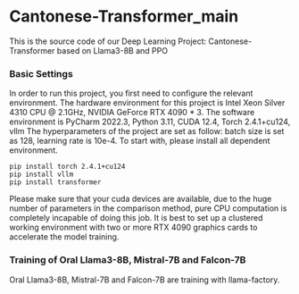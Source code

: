 # Cantonese-Transformer_main
  This is the source code of  our Deep Learning Project: Cantonese-Transformer based on Llama3-8B and PPO
### Basic Settings
  In order to run this project, you first need to configure the relevant environment. The hardware environment for this project is Intel Xeon Silver 4310 CPU @ 2.1GHz, NVIDIA GeForce RTX 4090 * 3. The software environment is PyCharm 2022.3, Python 3.11, CUDA 12.4, Torch 2.4.1+cu124, vllm
  The hyperparameters of the project are set as follow: batch size is set as 128, learning rate is 10e-4.
  To start with, please install all dependent environment.
  ```
pip install torch 2.4.1+cu124
pip install vllm
pip install transformer
```
  Please make sure that your cuda devices are available, due to the huge number of parameters in the comparison method, pure CPU computation is completely incapable of doing this job. It is best to set up a clustered working environment with two or more RTX 4090 graphics cards to accelerate the model training.

### Training of Oral Llama3-8B, Mistral-7B and Falcon-7B 
  Oral Llama3-8B, Mistral-7B and Falcon-7B are training with llama-factory.
  
